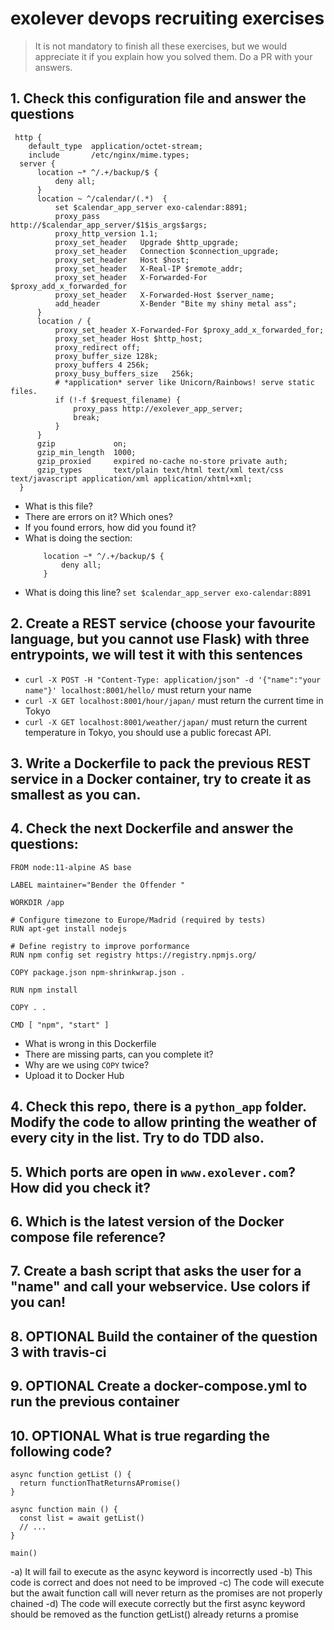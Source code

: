 # exolever devops recruiting exercises

>It is not mandatory to finish all these exercises, but we would appreciate it if you explain how you solved them. Do a PR with your answers.

## 1. Check this configuration file and answer the questions

```
 http {
    default_type  application/octet-stream;
    include       /etc/nginx/mime.types;
  server {
      location ~* ^/.+/backup/$ {
          deny all;
      }
      location ~ ^/calendar/(.*)  {
          set $calendar_app_server exo-calendar:8891;
          proxy_pass         http://$calendar_app_server/$1$is_args$args;
          proxy_http_version 1.1;
          proxy_set_header   Upgrade $http_upgrade;
          proxy_set_header   Connection $connection_upgrade;
          proxy_set_header   Host $host;
          proxy_set_header   X-Real-IP $remote_addr;
          proxy_set_header   X-Forwarded-For $proxy_add_x_forwarded_for
          proxy_set_header   X-Forwarded-Host $server_name;
          add_header         X-Bender "Bite my shiny metal ass";
      }
      location / {
          proxy_set_header X-Forwarded-For $proxy_add_x_forwarded_for;
          proxy_set_header Host $http_host;
          proxy_redirect off;
          proxy_buffer_size 128k;
          proxy_buffers	4 256k;
          proxy_busy_buffers_size	256k;
          # *application* server like Unicorn/Rainbows! serve static files.
          if (!-f $request_filename) {
              proxy_pass http://exolever_app_server;
              break;
          }
      }
      gzip             on;
      gzip_min_length  1000;
      gzip_proxied     expired no-cache no-store private auth;
      gzip_types       text/plain text/html text/xml text/css text/javascript application/xml application/xhtml+xml;
  }
```
- What is this file?
- There are errors on it? Which ones?
- If you found errors, how did you found it?
- What is doing the section: 
  ```
      location ~* ^/.+/backup/$ {
          deny all;
      }
  ```
- What is doing this line? `set $calendar_app_server exo-calendar:8891`

## 2. Create a REST service (choose your favourite language, but you cannot use Flask) with three entrypoints, we will test it with this sentences
- `curl -X POST -H "Content-Type: application/json" -d '{"name":"your name"}' localhost:8001/hello/` must return your name
- `curl -X GET localhost:8001/hour/japan/` must return the current time in Tokyo
- `curl -X GET localhost:8001/weather/japan/` must return the current temperature in Tokyo, you should use a public forecast API.

## 3. Write a Dockerfile to pack the previous REST service in a Docker container, try to create it as smallest as you can.

## 4. Check the next Dockerfile and answer the questions:
```
FROM node:11-alpine AS base

LABEL maintainer="Bender the Offender "

WORKDIR /app

# Configure timezone to Europe/Madrid (required by tests)
RUN apt-get install nodejs

# Define registry to improve porformance
RUN npm config set registry https://registry.npmjs.org/

COPY package.json npm-shrinkwrap.json .

RUN npm install

COPY . .

CMD [ "npm", "start" ]
```
- What is wrong in this Dockerfile
- There are missing parts, can you complete it?
- Why are we using `COPY` twice?
- Upload it to Docker Hub

## 4. Check this repo, there is a `python_app` folder. Modify the code to allow printing the weather of every city in the list. Try to do TDD also.

## 5. Which ports are open in `www.exolever.com`? How did you check it?

## 6. Which is the latest version of the Docker compose file reference?

## 7. Create a bash script that asks the user for a "name" and call your webservice. Use colors if you can!

## 8. OPTIONAL Build the container of the question 3 with travis-ci

## 9. OPTIONAL Create a docker-compose.yml to run the previous container

## 10. OPTIONAL What is true regarding the following code?

```
async function getList () {
  return functionThatReturnsAPromise()
}

async function main () {
  const list = await getList()
  // ...
}

main()
```

-a) It will fail to execute as the async keyword is incorrectly used
-b) This code is correct and does not need to be improved
-c) The code will execute but the await function call will never return as the promises are not properly chained
-d) The code will execute correctly but the first async keyword should be removed as the function getList() already returns a promise
